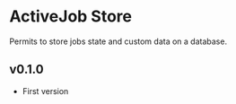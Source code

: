 # ActiveJob Store

Permits to store jobs state and custom data on a database.

## v0.1.0

- First version
